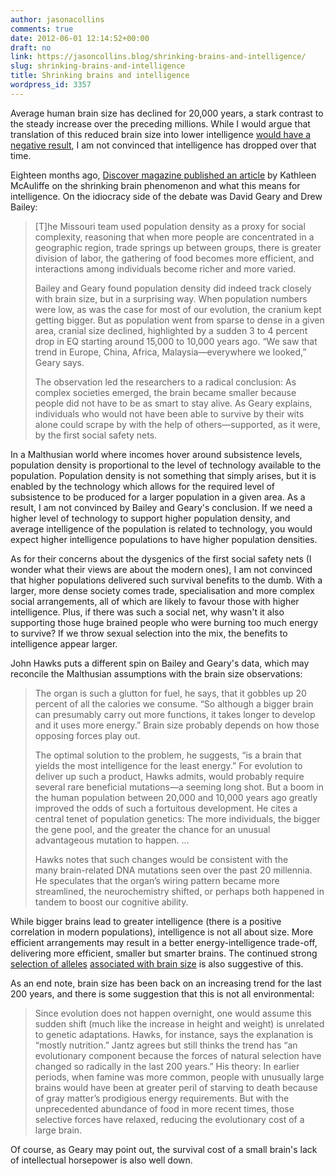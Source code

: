 ```yaml
---
author: jasonacollins
comments: true
date: 2012-06-01 12:14:52+00:00
draft: no
link: https://jasoncollins.blog/shrinking-brains-and-intelligence/
slug: shrinking-brains-and-intelligence
title: Shrinking brains and intelligence
wordpress_id: 3357
---
```


Average human brain size has declined for 20,000 years, a stark contrast to the steady increase over the preceding millions. While I would argue that translation of this reduced brain size into lower intelligence [would have a negative result](https://jasoncollins.blog/the-consequences-of-shrinking-brains/), I am not convinced that intelligence has dropped over that time.

Eighteen months ago, [Discover magazine published an article](http://discovermagazine.com/2010/sep/25-modern-humans-smart-why-brain-shrinking) by Kathleen McAuliffe on the shrinking brain phenomenon and what this means for intelligence. On the idiocracy side of the debate was David Geary and Drew Bailey:


<blockquote>[T]he Missouri team used population density as a proxy for social complexity, reasoning that when more people are concentrated in a geographic region, trade springs up between groups, there is greater division of labor, the gathering of food becomes more efficient, and interactions among individuals become richer and more varied.

Bailey and Geary found population density did indeed track closely with brain size, but in a surprising way. When population numbers were low, as was the case for most of our evolution, the cranium kept getting bigger. But as population went from sparse to dense in a given area, cranial size declined, highlighted by a sudden 3 to 4 percent drop in EQ starting around 15,000 to 10,000 years ago. “We saw that trend in Europe, China, Africa, Malaysia—everywhere we looked,” Geary says.

The observation led the researchers to a radical conclusion: As complex societies emerged, the brain became smaller because people did not have to be as smart to stay alive. As Geary explains, individuals who would not have been able to survive by their wits alone could scrape by with the help of others—supported, as it were, by the first social safety nets.</blockquote>


In a Malthusian world where incomes hover around subsistence levels, population density is proportional to the level of technology available to the population. Population density is not something that simply arises, but it is enabled by the technology which allows for the required level of subsistence to be produced for a larger population in a given area. As a result, I am not convinced by Bailey and Geary's conclusion. If we need a higher level of technology to support higher population density, and average intelligence of the population is related to technology, you would expect higher intelligence populations to have higher population densities.

As for their concerns about the dysgenics of the first social safety nets (I wonder what their views are about the modern ones), I am not convinced that higher populations delivered such survival benefits to the dumb. With a larger, more dense society comes trade, specialisation and more complex social arrangements, all of which are likely to favour those with higher intelligence. Plus, if there was such a social net, why wasn't it also supporting those huge brained people who were burning too much energy to survive? If we throw sexual selection into the mix, the benefits to intelligence appear larger.

John Hawks puts a different spin on Bailey and Geary's data, which may reconcile the Malthusian assumptions with the brain size observations:


<blockquote>The organ is such a glutton for fuel, he says, that it gobbles up 20 percent of all the calories we consume. “So although a bigger brain can presumably carry out more functions, it takes longer to develop and it uses more energy.” Brain size probably depends on how those opposing forces play out.

The optimal solution to the problem, he suggests, “is a brain that yields the most intelligence for the least energy.” For evolution to deliver up such a product, Hawks admits, would probably require several rare beneficial mutations—a seeming long shot. But a boom in the human population between 20,000 and 10,000 years ago greatly improved the odds of such a fortuitous development. He cites a central tenet of population genetics: The more individuals, the bigger the gene pool, and the greater the chance for an unusual advantageous mutation to happen. ...

Hawks notes that such changes would be consistent with the many brain-related DNA mutations seen over the past 20 millennia. He speculates that the organ’s wiring pattern became more streamlined, the neurochemistry shifted, or perhaps both happened in tandem to boost our cognitive ability.</blockquote>


While bigger brains lead to greater intelligence (there is a positive correlation in modern populations), intelligence is not all about size. More efficient arrangements may result in a better energy-intelligence trade-off, delivering more efficient, smaller but smarter brains. The continued strong [selection of alleles](http://www.sciencemag.org/content/309/5741/1720) [associated with brain size](http://www.sciencemag.org/content/309/5741/1717.abstract) is also suggestive of this.

As an end note, brain size has been back on an increasing trend for the last 200 years, and there is some suggestion that this is not all environmental:


<blockquote>Since evolution does not happen overnight, one would assume this sudden shift (much like the increase in height and weight) is unrelated to genetic adaptations. Hawks, for instance, says the explanation is “mostly nutrition.” Jantz agrees but still thinks the trend has “an evolutionary component because the forces of natural selection have changed so radically in the last 200 years.” His theory: In earlier periods, when famine was more common, people with unusually large brains would have been at greater peril of starving to death because of gray matter’s prodigious energy requirements. But with the unprecedented abundance of food in more recent times, those selective forces have relaxed, reducing the evolutionary cost of a large brain.</blockquote>


Of course, as Geary may point out, the survival cost of a small brain's lack of intellectual horsepower is also well down.
